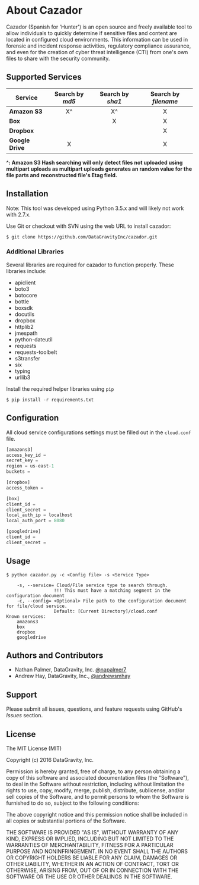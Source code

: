 # About Cazador
Cazador (Spanish for 'Hunter') is an open source and freely available tool to allow individuals to quickly determine if sensitive files and content are located in configured cloud environments. This information can be used in forensic and incident response activities, regulatory compliance assurance, and even for the creation of cyber threat intelligence (CTI) from one's own files to share with the security community.

## Supported Services

| Service             | Search by *md5* | Search by *sha1* | Search by *filename* |
| ------------------- |:---------------:|:----------------:|:--------------------:|
| **Amazon S3**       |               X^|                X^|                    X |
| **Box**             |                 |                X |                    X |
| **Dropbox**         |                 |                  |                    X |
| **Google Drive**    |               X |                  |                    X |

**^: Amazon S3 Hash searching will only detect files not uploaded using multipart uploads as multipart
uploads generates an random value for the file parts and reconstructed file's Etag field.**

## Installation

Note: This tool was developed using Python 3.5.x and will likely not work with 2.7.x.

Use Git or checkout with SVN using the web URL to install cazador:

```
$ git clone https://github.com/DataGravityInc/cazador.git
```

### Additional Libraries

Several libraries are required for cazador to function properly. These libraries include:

* apiclient
* boto3
* botocore
* bottle
* boxsdk
* docutils
* dropbox
* httplib2
* jmespath
* python-dateutil
* requests
* requests-toolbelt
* s3transfer
* six
* typing
* urllib3

Install the required helper libraries using `pip`

```
$ pip install -r requirements.txt
```

## Configuration

All cloud service configurations settings must be filled out in the `cloud.conf` file.

```python
[amazons3]
access_key_id =
secret_key =
region = us-east-1
buckets =

[dropbox]
access_token =

[box]
client_id =
client_secret =
local_auth_ip = localhost
local_auth_port = 8080

[googledrive]
client_id =
client_secret =
```

## Usage

```
$ python cazador.py -c <Config file> -s <Service Type>

    -s, --service= Cloud/File service type to search through.
                  !!! This must have a matching segment in the configuration document
    -c, --config= <Optional> File path to the configuration document for file/cloud service.
                  Default: [Current Directory]/cloud.conf
Known services:
    amazons3
    box
    dropbox
    googledrive
```

## Authors and Contributors
* Nathan Palmer, DataGravity, Inc. <a href="https://twitter.com/napalmer7">@napalmer7</a>
* Andrew Hay, DataGravity, Inc., <a href="https://twitter.com/andrewsmhay">@andrewsmhay</a>

## Support

Please submit all issues, questions, and feature requests using GitHub's _Issues_ section.

## License

The MIT License (MIT)

Copyright (c) 2016 DataGravity, Inc.

Permission is hereby granted, free of charge, to any person obtaining a copy of this software and associated documentation files (the "Software"), to deal in the Software without restriction, including without limitation the rights to use, copy, modify, merge, publish, distribute, sublicense, and/or sell copies of the Software, and to permit persons to whom the Software is furnished to do so, subject to the following conditions:

The above copyright notice and this permission notice shall be included in all copies or substantial portions of the Software.

THE SOFTWARE IS PROVIDED "AS IS", WITHOUT WARRANTY OF ANY KIND, EXPRESS OR IMPLIED, INCLUDING BUT NOT LIMITED TO THE WARRANTIES OF MERCHANTABILITY, FITNESS FOR A PARTICULAR PURPOSE AND NONINFRINGEMENT. IN NO EVENT SHALL THE AUTHORS OR COPYRIGHT HOLDERS BE LIABLE FOR ANY CLAIM, DAMAGES OR OTHER LIABILITY, WHETHER IN AN ACTION OF CONTRACT, TORT OR OTHERWISE, ARISING FROM, OUT OF OR IN CONNECTION WITH THE SOFTWARE OR THE USE OR OTHER DEALINGS IN THE SOFTWARE.
